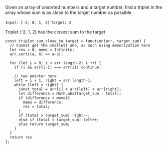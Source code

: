 
Given an array of unsorted numbers and a target number, find a triplet in the array whose sum is as close to the target number as possible.

`Input: [-2, 0, 1, 2]`
`Target: 2`

Triplet [-2, 1, 2] has the closest sum to the target

```
const triplet_sum_close_to_target = function(arr, target_sum) {
  // Cannot get the smallest one, as such using memorization here
  let res = 0, memo = Infinity;
  arr.sort((a, b) => a-b);

  for (let i = 0; i < arr.length-2; i ++) {
    if (i && arr[i-1] === arr[i]) continue;
    
    // two pointer here
    left = i + 1, right = arr.length-1;
    while (left < right) {
      const total = arr[i] + arr[left] + arr[right];
      let difference = Math.abs(target_sum - total);
      if (difference < memo){
        memo = difference;
        res = total;
      }
      if (total > target_sum) right--;
      else if (total < target_sum) left++;
      else return target_sum;
    }
  }
  return res
};

```